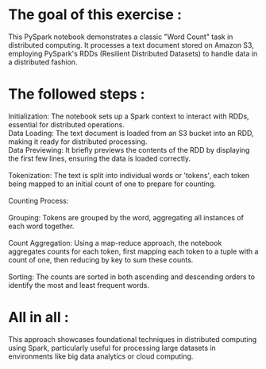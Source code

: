 # The goal of this exercise :

This PySpark notebook demonstrates a classic "Word Count" task in distributed computing. It processes a text document stored on Amazon S3, employing PySpark's RDDs (Resilient Distributed Datasets) to handle data in a distributed fashion.

# The followed steps : 

Initialization: The notebook sets up a Spark context to interact with RDDs, essential for distributed operations.<br>
Data Loading: The text document is loaded from an S3 bucket into an RDD, making it ready for distributed processing.<br>
Data Previewing: It briefly previews the contents of the RDD by displaying the first few lines, ensuring the data is loaded correctly.<br><br>
Tokenization: The text is split into individual words or 'tokens', each token being mapped to an initial count of one to prepare for counting.<br><br>
Counting Process:<br><br>
Grouping: Tokens are grouped by the word, aggregating all instances of each word together.<br><br>
Count Aggregation: Using a map-reduce approach, the notebook aggregates counts for each token, first mapping each token to a tuple with a count of one, then reducing by key to sum these counts.<br><br>
Sorting: The counts are sorted in both ascending and descending orders to identify the most and least frequent words.

# All in all :
This approach showcases foundational techniques in distributed computing using Spark, particularly useful for processing large datasets in environments like big data analytics or cloud computing.
